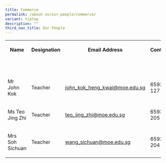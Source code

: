 ```yaml
---
title: Commerce
permalink: /about-us/our-people/commerce/
variant: tiptap
description: ""
third_nav_title: Our People
---
```

<table><tbody><tr><th rowspan="1" colspan="1"><p>Name</p></th><th rowspan="1" colspan="1"><p>Designation</p></th><th rowspan="1" colspan="1"><p>Email Address</p></th><th rowspan="1" colspan="1"><p>Contact</p></th></tr><tr><td rowspan="1" colspan="1"><p></p></td><td rowspan="1" colspan="1"><p></p></td><td rowspan="1" colspan="1"><p></p></td><td rowspan="1" colspan="1"><p></p></td></tr><tr><td rowspan="1" colspan="1"><p></p></td><td rowspan="1" colspan="1"><p></p></td><td rowspan="1" colspan="1"><p></p></td><td rowspan="1" colspan="1"><p></p></td></tr><tr><td rowspan="1" colspan="1"><p>Mr John Kok</p></td><td rowspan="1" colspan="1"><p>Teacher</p></td><td rowspan="1" colspan="1"><p><a href="mailto:john_kok_heng_kwai@moe.edu.sg" rel="noopener noreferrer nofollow" target="_blank">john_kok_heng_kwai@moe.edu.sg</a></p></td><td rowspan="1" colspan="1"><p>65938-127</p></td></tr><tr><td rowspan="1" colspan="1"><p>Ms Teo Jing Zhi</p></td><td rowspan="1" colspan="1"><p>Teacher</p></td><td rowspan="1" colspan="1"><p><a href="mailto:teo_jing_zhi@moe.edu.sg" rel="noopener noreferrer nofollow" target="_blank">teo_jing_zhi@moe.edu.sg</a></p></td><td rowspan="1" colspan="1"><p>65938-205</p></td></tr><tr><td rowspan="1" colspan="1"><p>Mrs Soh Sichuan</p></td><td rowspan="1" colspan="1"><p>Teacher</p></td><td rowspan="1" colspan="1"><p><a href="mailto:wang_sichuan@moe.edu.sg" rel="noopener noreferrer nofollow" target="_blank">wang_sichuan@moe.edu.sg</a></p></td><td rowspan="1" colspan="1"><p>65938-204</p></td></tr></tbody></table><p></p>